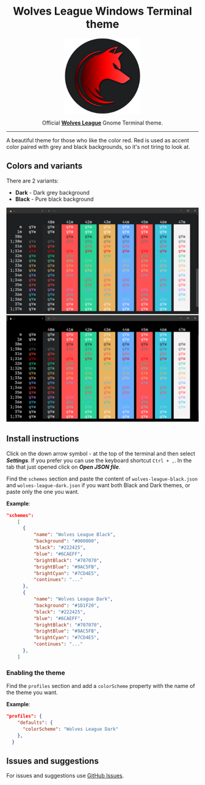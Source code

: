 <!-- markdownlint-disable MD033 -->
<h1 align="center">Wolves League Windows Terminal theme</h1>

<p align="center">
  <img src="./images/wolves-league-logo-with-background.svg" width="200" align="center">
</p>
<p align="center">Official <strong><a href="https://github.com/WolvesLeague">Wolves League</a></strong> Gnome Terminal theme.</p>

---

A beautiful theme for those who like the color red. Red is used as accent color paired with grey and black backgrounds, so it's not tiring to look at.

## Colors and variants

There are 2 variants:

- **Dark** - Dark grey background
- **Black** - Pure black background

![Wolves League Dark](https://raw.githubusercontent.com/WolvesLeague/wolves-league-windows-terminal-theme/main/images/windows-terminal-wolves-league-dark-screenshot.png)
![Wolves League Dark](https://raw.githubusercontent.com/WolvesLeague/wolves-league-windows-terminal-theme/main/images/windows-terminal-wolves-league-black-screenshot.png)

## Install instructions

Click on the down arrow symbol `˅` at the top of the terminal and then select ***Settings***. If you prefer you can use the keyboard shortcut `Ctrl + ,`. In the tab that just opened click on ***Open JSON file***.

Find the `schemes` section and paste the content of `wolves-league-black.json` and `wolves-league-dark.json` if you want both Black and Dark themes, or paste only the one you want.

**Example**:
```json
"schemes": 
    [
      {
          "name": "Wolves League Black",
          "background": "#000000",
          "black": "#222425",
          "blue": "#6CAEFF",
          "brightBlack": "#707070",
          "brightBlue": "#9AC5FB",
          "brightCyan": "#7CD4E5",
          "continues": "..."
      },
      {
          "name": "Wolves League Dark",
          "background": "#1D1F20",
          "black": "#222425",
          "blue": "#6CAEFF",
          "brightBlack": "#707070",
          "brightBlue": "#9AC5FB",
          "brightCyan": "#7CD4E5",
          "continues": "..."
      },
    ]
```


### **Enabling the theme**

Find the `profiles` section and add a `colorScheme` property with the name of the theme you want.

**Example**:
```json
"profiles": {
    "defaults": {
      "colorScheme": "Wolves League Dark"
    },
  }
```

## Issues and suggestions

For issues and suggestions use [GitHub Issues](https://github.com/WolvesLeague/wolves-league-windows-terminal-theme/issues).
